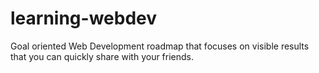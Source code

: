 # learning-webdev
Goal oriented Web Development roadmap that focuses on visible results that you can quickly share with your friends.
